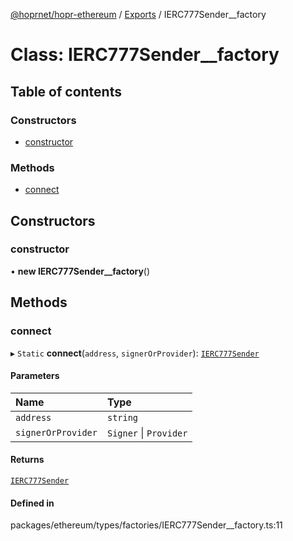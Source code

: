 [@hoprnet/hopr-ethereum](../README.md) / [Exports](../modules.md) / IERC777Sender__factory

# Class: IERC777Sender\_\_factory

## Table of contents

### Constructors

- [constructor](ierc777sender__factory.md#constructor)

### Methods

- [connect](ierc777sender__factory.md#connect)

## Constructors

### constructor

• **new IERC777Sender__factory**()

## Methods

### connect

▸ `Static` **connect**(`address`, `signerOrProvider`): [`IERC777Sender`](ierc777sender.md)

#### Parameters

| Name | Type |
| :------ | :------ |
| `address` | `string` |
| `signerOrProvider` | `Signer` \| `Provider` |

#### Returns

[`IERC777Sender`](ierc777sender.md)

#### Defined in

packages/ethereum/types/factories/IERC777Sender__factory.ts:11
